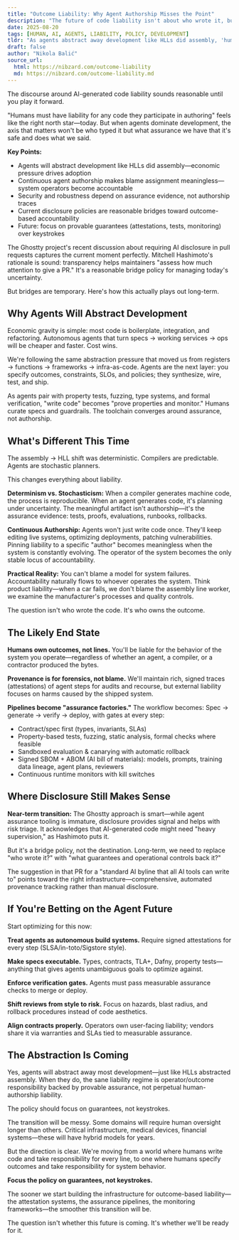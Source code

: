```yaml
---
title: "Outcome Liability: Why Agent Authorship Misses the Point"
description: "The future of code liability isn't about who wrote it, but who operates it. Provable assurance beats authorship tracking."
date: 2025-08-20
tags: [HUMAN, AI, AGENTS, LIABILITY, POLICY, DEVELOPMENT]
tldr: "As agents abstract away development like HLLs did assembly, 'human liability for authored code' becomes meaningless. The future is operator liability backed by provable assurance—signed attestations, property tests, and runtime monitoring matter more than keystrokes."
draft: false
author: "Nikola Balić"
source_url:
  html: https://nibzard.com/outcome-liability
  md: https://nibzard.com/outcome-liability.md
---
```


The discourse around AI-generated code liability sounds reasonable until you play it forward.

"Humans must have liability for any code they participate in authoring" feels like the right north star—today. But when agents dominate development, the axis that matters won't be who typed it but what assurance we have that it's safe and does what we said.

**Key Points:**

- Agents will abstract development like HLLs did assembly—economic pressure drives adoption
- Continuous agent authorship makes blame assignment meaningless—system operators become accountable
- Security and robustness depend on assurance evidence, not authorship traces
- Current disclosure policies are reasonable bridges toward outcome-based accountability
- Future: focus on provable guarantees (attestations, tests, monitoring) over keystrokes

The Ghostty project's recent discussion about requiring AI disclosure in pull requests captures the current moment perfectly. Mitchell Hashimoto's rationale is sound: transparency helps maintainers "assess how much attention to give a PR." It's a reasonable bridge policy for managing today's uncertainty.

But bridges are temporary. Here's how this actually plays out long-term.

## Why Agents Will Abstract Development

Economic gravity is simple: most code is boilerplate, integration, and refactoring. Autonomous agents that turn specs → working services → ops will be cheaper and faster. Cost wins.

We're following the same abstraction pressure that moved us from registers → functions → frameworks → infra-as-code. Agents are the next layer: you specify outcomes, constraints, SLOs, and policies; they synthesize, wire, test, and ship.

As agents pair with property tests, fuzzing, type systems, and formal verification, "write code" becomes "prove properties and monitor." Humans curate specs and guardrails. The toolchain converges around assurance, not authorship.

## What's Different This Time

The assembly → HLL shift was deterministic. Compilers are predictable. Agents are stochastic planners.

This changes everything about liability.

**Determinism vs. Stochasticism:** When a compiler generates machine code, the process is reproducible. When an agent generates code, it's planning under uncertainty. The meaningful artifact isn't authorship—it's the assurance evidence: tests, proofs, evaluations, runbooks, rollbacks.

**Continuous Authorship:** Agents won't just write code once. They'll keep editing live systems, optimizing deployments, patching vulnerabilities. Pinning liability to a specific "author" becomes meaningless when the system is constantly evolving. The operator of the system becomes the only stable locus of accountability.

**Practical Reality:** You can't blame a model for system failures. Accountability naturally flows to whoever operates the system. Think product liability—when a car fails, we don't blame the assembly line worker, we examine the manufacturer's processes and quality controls.

The question isn't who wrote the code. It's who owns the outcome.

## The Likely End State

**Humans own outcomes, not lines.** You'll be liable for the behavior of the system you operate—regardless of whether an agent, a compiler, or a contractor produced the bytes.

**Provenance is for forensics, not blame.** We'll maintain rich, signed traces (attestations) of agent steps for audits and recourse, but external liability focuses on harms caused by the shipped system.

**Pipelines become "assurance factories."** The workflow becomes: Spec → generate → verify → deploy, with gates at every step:

- Contract/spec first (types, invariants, SLAs)
- Property-based tests, fuzzing, static analysis, formal checks where feasible
- Sandboxed evaluation & canarying with automatic rollback
- Signed SBOM + ABOM (AI bill of materials): models, prompts, training data lineage, agent plans, reviewers
- Continuous runtime monitors with kill switches

## Where Disclosure Still Makes Sense

**Near-term transition:** The Ghostty approach is smart—while agent assurance tooling is immature, disclosure provides signal and helps with risk triage. It acknowledges that AI-generated code might need "heavy supervision," as Hashimoto puts it.

But it's a bridge policy, not the destination. Long-term, we need to replace "who wrote it?" with "what guarantees and operational controls back it?"

The suggestion in that PR for a "standard AI byline that all AI tools can write to" points toward the right infrastructure—comprehensive, automated provenance tracking rather than manual disclosure.

## If You're Betting on the Agent Future

Start optimizing for this now:

**Treat agents as autonomous build systems.** Require signed attestations for every step (SLSA/in-toto/Sigstore style).

**Make specs executable.** Types, contracts, TLA+, Dafny, property tests—anything that gives agents unambiguous goals to optimize against.

**Enforce verification gates.** Agents must pass measurable assurance checks to merge or deploy.

**Shift reviews from style to risk.** Focus on hazards, blast radius, and rollback procedures instead of code aesthetics.

**Align contracts properly.** Operators own user-facing liability; vendors share it via warranties and SLAs tied to measurable assurance.

## The Abstraction Is Coming

Yes, agents will abstract away most development—just like HLLs abstracted assembly. When they do, the sane liability regime is operator/outcome responsibility backed by provable assurance, not perpetual human-authorship liability.

The policy should focus on guarantees, not keystrokes.

The transition will be messy. Some domains will require human oversight longer than others. Critical infrastructure, medical devices, financial systems—these will have hybrid models for years.

But the direction is clear. We're moving from a world where humans write code and take responsibility for every line, to one where humans specify outcomes and take responsibility for system behavior.

**Focus the policy on guarantees, not keystrokes.**

The sooner we start building the infrastructure for outcome-based liability—the attestation systems, the assurance pipelines, the monitoring frameworks—the smoother this transition will be.

The question isn't whether this future is coming. It's whether we'll be ready for it.